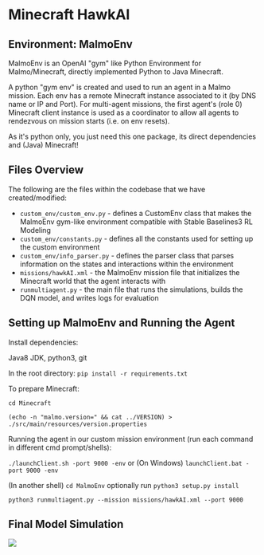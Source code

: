# Minecraft HawkAI

## Environment: MalmoEnv

MalmoEnv is an OpenAI "gym" like Python Environment for Malmo/Minecraft, directly implemented Python to Java Minecraft.

A python "gym env" is created and used to run an agent in a Malmo mission. Each env has a remote Minecraft instance
associated to it (by DNS name or IP and Port). For multi-agent missions, the first agent's (role 0) Minecraft
client instance is used as a coordinator to allow all agents to rendezvous on mission starts (i.e. on env resets).

As it's python only, you just need this one package, its direct dependencies and (Java) Minecraft!

## Files Overview

The following are the files within the codebase that we have created/modified:

- `custom_env/custom_env.py` - defines a CustomEnv class that makes the MalmoEnv gym-like environment compatible with Stable Baselines3 RL Modeling
- `custom_env/constants.py` - defines all the constants used for setting up the custom environment
- `custom_env/info_parser.py` - defines the parser class that parses information on the states and interactions within the environment
- `missions/hawkAI.xml` - the MalmoEnv mission file that initializes the Minecraft world that the agent interacts with
- `runmultiagent.py` - the main file that runs the simulations, builds the DQN model, and writes logs for evaluation

## Setting up MalmoEnv and Running the Agent

Install dependencies:

Java8 JDK, python3, git

In the root directory: `pip install -r requirements.txt`

To prepare Minecraft:

`cd Minecraft`

`(echo -n "malmo.version=" && cat ../VERSION) > ./src/main/resources/version.properties`

Running the agent in our custom mission environment (run each command in different cmd prompt/shells):

`./launchClient.sh -port 9000 -env` or (On Windows) `launchClient.bat -port 9000 -env`

(In another shell) `cd MalmoEnv` optionally run `python3 setup.py install`

`python3 runmultiagent.py --mission missions/hawkAI.xml --port 9000`

## Final Model Simulation

![](https://github.com/ELtrebolt/Minecraft-HawkAI/blob/main/MalmoEnv/gifs/successful_run.gif)
